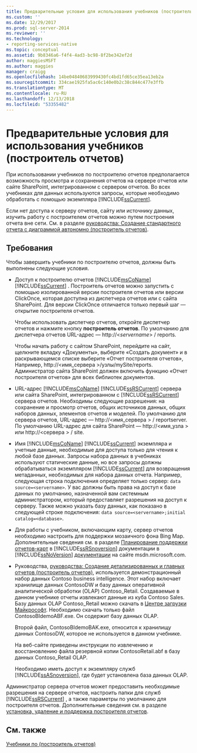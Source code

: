 ```yaml
---
title: Предварительные условия для использования учебников (построитель отчетов) | Документы Майкрософт
ms.custom: ''
ms.date: 12/29/2017
ms.prod: sql-server-2014
ms.reviewer: ''
ms.technology:
- reporting-services-native
ms.topic: conceptual
ms.assetid: 9b8346a6-f4f4-4ad3-bc98-8f2be342ef2d
author: maggiesMSFT
ms.author: maggies
manager: craigg
ms.openlocfilehash: 14be04840683999430fc4bd1fd65ce35ea13eb2a
ms.sourcegitcommit: 334cae1925fa5ac6c140e0b2c38c844c477e3ffb
ms.translationtype: MT
ms.contentlocale: ru-RU
ms.lasthandoff: 12/13/2018
ms.locfileid: "53355482"
---
```

# <a name="prerequisites-for-tutorials-report-builder"></a>Предварительные условия для использования учебников (построитель отчетов)
  При использовании учебников по построителю отчетов предполагается возможность просмотра и сохранения отчетов на сервере отчетов или сайте SharePoint, интегрированном с сервером отчетов. Во всех учебниках для данных используются запросы, которые необходимо обработать с помощью экземпляра [!INCLUDE[ssCurrent](../includes/sscurrent-md.md)].  
  
 Если нет доступа к серверу отчетов, сайту или источнику данных, изучить работу с построителем отчетов можно путем построения отчета вне сети. См. в разделе [руководства: Создание стандартного отчета с диаграммой автономно &#40;построитель отчетов&#41;](report-builder/tutorial-create-a-quick-chart-report-offline-report-builder.md).  
  
## <a name="requirements"></a>Требования  
 Чтобы завершить учебники по построителю отчетов, должны быть выполнены следующие условия.  
  
-   Доступ к построителю отчетов [!INCLUDE[msCoName](../includes/msconame-md.md)] [!INCLUDE[ssCurrent](../includes/sscurrent-md.md)] . Построитель отчетов можно запустить с помощью изолированной версии построителя отчетов или версии ClickOnce, которая доступна из диспетчера отчетов или с сайта SharePoint. Для версии ClickOnce отличается только первый шаг — открытие построителя отчетов.  
  
     Чтобы использовать диспетчер отчетов, откройте диспетчер отчетов и нажмите кнопку **построитель отчетов**. По умолчанию для диспетчера отчетов URL-адрес — http://\<*servername*> / reports.  
  
     Чтобы начать работу с сайтом SharePoint, перейдите на сайт, щелкните вкладку «Документы», выберите «Создать документ» и в раскрывающемся списке выберите «Отчет построителя отчетов», Например, http://\<имя_сервера >/узлы/mySite/reports. Администратор сайта SharePoint должен включить функцию «Отчет построителя отчетов» для всех библиотек документов.  
  
-   URL-адрес [!INCLUDE[msCoName](../includes/msconame-md.md)] [!INCLUDE[ssRSCurrent](../includes/ssrscurrent-md.md)] сервера или сайта SharePoint, интегрированном с [!INCLUDE[ssRSCurrent](../includes/ssrscurrent-md.md)] сервера отчетов. Необходимы следующие разрешения: на сохранение и просмотр отчетов, общих источников данных, общих наборов данных, элементов отчетов и моделей. По умолчанию для сервера отчетов, URL-адрес — http://\<имя_сервера > / reportserver. По умолчанию URL-адрес для сайта SharePoint — http://\<имя_узла > или http://\<сервера > / site.  
  
-   Имя [!INCLUDE[msCoName](../includes/msconame-md.md)] [!INCLUDE[ssCurrent](../includes/sscurrent-md.md)] экземпляра и учетные данные, необходимые для доступа только для чтения к любой базе данных. Запросы набора данных в учебниках используют статические данные, но все запросы должны обрабатываться экземпляром [!INCLUDE[ssCurrent](../includes/sscurrent-md.md)] для возвращения метаданных, необходимых для набора данных отчета. Например, следующая строка подключения определяет только сервер: `data source=<servername>`. У вас должны быть права на доступ к базе данных по умолчанию, назначенной вам системным администратором, который предоставляет разрешения на доступ к серверу. Также можно указать базу данных, как показано в следующей строке подключения: `data source=<servername>;initial catalog=<database>`.  
  
-   Для работы с учебником, включающим карту, сервер отчетов необходимо настроить для поддержки мозаичного фона Bing Map. Дополнительные сведения см. в разделе [Планирование поддержки отчетов-карт](plan-for-map-report-support.md) в [!INCLUDE[ssRSnoversion](../includes/ssrsnoversion-md.md)] документации в [!INCLUDE[ssNoVersion](../includes/ssnoversion-md.md)] [документации](https://go.microsoft.com/fwlink/?LinkId=154888) на сайте msdn.microsoft.com.  
  
-   Руководства, [руководства: Создание детализированных и главных отчетов &#40;построитель отчетов&#41;](tutorial-creating-drillthrough-and-main-reports-report-builder.md), используется демонстрационный набор данных Contoso business intelligence. Этот набор включает хранилище данных ContosoDW и базу данных оперативной аналитической обработки (OLAP) Contoso_Retail. Создаваемые в данном учебнике отчеты извлекают данные из куба Contoso Sales. Базу данных OLAP Contoso_Retail можно скачать в [Центре загрузки Майкрософт](https://go.microsoft.com/fwlink/?LinkID=191575). Необходимо скачать только файл ContosoBIdemoABF.exe. Он содержит базу данных OLAP.  
  
     Второй файл, ContosoBIdemoBAK.exe, относится к хранилищу данных ContosoDW, которое не используется в данном учебнике.  
  
     На веб-сайте приведены инструкции по извлечению и восстановлению файла резервной копии ContosoRetail.abf в базу данных Contoso_Retail OLAP.  
  
     Необходимо иметь доступ к экземпляру служб [!INCLUDE[ssASnoversion](../includes/ssasnoversion-md.md)], где будет установлена база данных OLAP.  
  
 Администратор сервера отчетов может предоставить необходимые разрешения на сервере отчетов, настроить папки для служб [!INCLUDE[ssRSCurrent](../includes/ssrscurrent-md.md)] , а также параметры по умолчанию для построителя отчетов. Дополнительные сведения см. в разделе [установка, удаление и поддержка построителя отчетов](install-uninstall-and-report-builder-support.md).  
  
## <a name="see-also"></a>См. также  
 [Учебники по &#40;построитель отчетов&#41;](report-builder-tutorials.md)  
  
  
